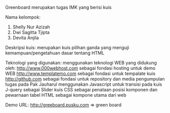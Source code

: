 Greenboard merupakan tugas IMK yang berisi kuis

Nama kelompok: 

1. Shelly Nur Azizah 
2. Dwi Sagitta Tjipta 
3. Devita Anjila

Deskripsi kuis: merupakan kuis pilihan ganda yang menguji kemampuan/pengetahuan dasar tentang HTML

Teknologi yang digunakan: menggunakan teknologi WEB yang didukung oleh: http://www.000webhost.com sebagai fondasi hosting untuk demo WEB http://www.templatemo.com sebagai fondasi untuk tempalate kuis http://github.com sebagai fondasi untuk repository dan media pengumpulan tugas pada Pak Jauharul menggunakan Javascript untuk transisi pada kuis J-query sebagai Slider kuis CSS sebagai penataan posisi komponen dan pewarnaan tabel HTML sebagai kompone utama dari web

Demo URL: http://greeboard.pusku.com => green board

